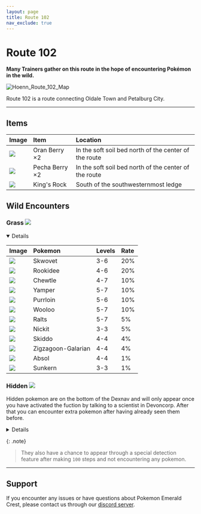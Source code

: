 ```yaml
---
layout: page                  
title: Route 102
nav_exclude: true
---
```


# Route 102

**Many Trainers gather on this route in the hope of encountering Pokémon in the wild.**

![Hoenn_Route_102_Map](https://user-images.githubusercontent.com/109757010/230900892-71976b2d-dcab-4108-be7d-2bcba9489d8f.png)

Route 102 is a route connecting Oldale Town and Petalburg City.

---
## Items

| Image                                                                      | Item                | Location                                              |
|:---------------------------------------------------------------------------|:--------------------|:------------------------------------------------------|
| <img src="https://img.pokemondb.net/sprites/items/oran-berry.png">         | Oran Berry ×2       | In the soft soil bed north of the center of the route |
| <img src="https://img.pokemondb.net/sprites/items/pecha-berry.png">        | Pecha Berry ×2      | In the soft soil bed north of the center of the route |
| <img src="https://img.pokemondb.net/sprites/items/kings-rock.png">         | King's Rock         | South of the southwesternmost ledge                   |

## Wild Encounters

### Grass <img src="https://cdn.discordapp.com/attachments/1069560427312332843/1091325360534212618/RSE_Grass.png">

<details open markdown="block">

| Image                                                                                      | Pokemon             | Levels | Rate|
|:-------------------------------------------------------------------------------------------|:--------------------|:-------|:----|
| <img src="https://img.pokemondb.net/sprites/sword-shield/icon/skwovet.png">                | Skwovet             | 3-6    | 20% |  
| <img src="https://img.pokemondb.net/sprites/sword-shield/icon/rookidee.png">               | Rookidee            | 4-6    | 20% |  
| <img src="https://img.pokemondb.net/sprites/sword-shield/icon/chewtle.png">                | Chewtle             | 4-7    | 10% |  
| <img src="https://img.pokemondb.net/sprites/sword-shield/icon/yamper.png">                 | Yamper              | 5-7    | 10% |  
| <img src="https://img.pokemondb.net/sprites/sword-shield/icon/purrloin.png">               | Purrloin            | 5-6    | 10% |  
| <img src="https://img.pokemondb.net/sprites/sword-shield/icon/wooloo.png">                 | Wooloo              | 5-7    | 10% |  
| <img src="https://img.pokemondb.net/sprites/sword-shield/icon/ralts.png">                  | Ralts               | 5-7    | 5%  |  
| <img src="https://img.pokemondb.net/sprites/sword-shield/icon/nickit.png">                 | Nickit              | 3-3    | 5%  |  
| <img src="https://img.pokemondb.net/sprites/sword-shield/icon/skiddo.png">                 | Skiddo              | 4-4    | 4%  |  
| <img src="https://img.pokemondb.net/sprites/sword-shield/icon/zigzagoon-galarian.png">     | Zigzagoon-Galarian  | 4-4    | 4%  |  
| <img src="https://img.pokemondb.net/sprites/sword-shield/icon/absol.png">                  | Absol               | 4-4    | 1%  |  
| <img src="https://img.pokemondb.net/sprites/sword-shield/icon/sunkern.png">                | Sunkern             | 3-3    | 1%  |  

</details>

### Hidden <img src="https://cdn.discordapp.com/attachments/1069560427312332843/1091325360534212618/RSE_Grass.png">

Hidden pokemon are on the bottom of the Dexnav and will only appear once you have activated the fuction by talking to a scientist in Devoncorp. After that you can encounter extra pokemon after having already seen them before.

<details close markdown="block">

| Image                                                                                      | Pokemon             | Levels |
|:-------------------------------------------------------------------------------------------|:--------------------|:-------|
| <img src="https://img.pokemondb.net/sprites/sword-shield/icon/toxel.png">                  | Toxel               | 3-5    |
| <img src="https://img.pokemondb.net/sprites/sword-shield/icon/turtwig.png">                | Turtwig             | 3-5    |
| <img src="https://img.pokemondb.net/sprites/sword-shield/icon/ditto.png">                  | Ditto               | 3-5    |

</details>

{: .note}
> They also have a chance to appear through a special detection feature after making `100` steps and not encountering any pokemon.

---

## Support

If you encounter any issues or have questions about Pokemon Emerald Crest, please contact us through our [discord server].

[discord server]: https://discord.gg/aaghat-s-server-965900074532081674

